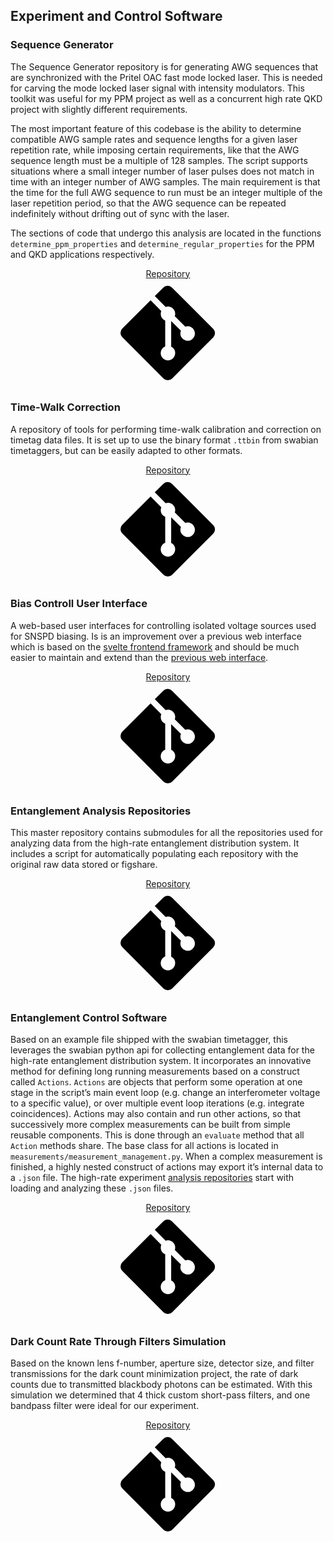 ## Experiment and Control Software

### Sequence Generator

The Sequence Generator repository is for generating AWG sequences that are synchronized with the Pritel OAC fast mode locked laser. This is needed for carving the mode locked laser signal with intensity modulators. This toolkit was useful for my PPM project as well as a concurrent high rate QKD project with slightly different requirements.

The most important feature of this codebase is the ability to determine compatible AWG sample rates and sequence lengths for a given laser repetition rate, while imposing certain requirements, like that the AWG sequence length must be a multiple of 128 samples. The script supports situations where a small integer number of laser pulses does not match in time with an integer number of AWG samples. The main requirement is that the time for the full AWG sequence to run must be an integer multiple of the laser repetition period, so that the AWG sequence can be repeated indefinitely without drifting out of sync with the laser.

The sections of code that undergo this analysis are located in the functions `determine_ppm_properties` and `determine_regular_properties` for the PPM and QKD applications respectively.

<a class="md-button" style="width: 30%; display: block; margin: auto; text-align: center;" href="https://github.com/sansseriff/sequence_generator/tree/main">Repository <span class="twemoji"><svg xmlns="http://www.w3.org/2000/svg" viewBox="0 0 448 512"><path d="M439.55 236.05 244 40.45a28.87 28.87 0 0 0-40.81 0l-40.66 40.63 51.52 51.52c27.06-9.14 52.68 16.77 43.39 43.68l49.66 49.66c34.23-11.8 61.18 31 35.47 56.69-26.49 26.49-70.21-2.87-56-37.34L240.22 199v121.85c25.3 12.54 22.26 41.85 9.08 55a34.34 34.34 0 0 1-48.55 0c-17.57-17.6-11.07-46.91 11.25-56v-123c-20.8-8.51-24.6-30.74-18.64-45L142.57 101 8.45 235.14a28.86 28.86 0 0 0 0 40.81l195.61 195.6a28.86 28.86 0 0 0 40.8 0l194.69-194.69a28.86 28.86 0 0 0 0-40.81z"></path></svg></span></a>

### Time-Walk Correction

A repository of tools for performing time-walk calibration and correction on timetag data files. It is set up to use the binary format `.ttbin` from swabian timetaggers, but can be easily adapted to other formats.

<a class="md-button" style="width: 30%; display: block; margin: auto; text-align: center;" href="https://github.com/sansseriff/SNSPD-time-walk-and-jitter-correction">Repository <span class="twemoji"><svg xmlns="http://www.w3.org/2000/svg" viewBox="0 0 448 512"><path d="M439.55 236.05 244 40.45a28.87 28.87 0 0 0-40.81 0l-40.66 40.63 51.52 51.52c27.06-9.14 52.68 16.77 43.39 43.68l49.66 49.66c34.23-11.8 61.18 31 35.47 56.69-26.49 26.49-70.21-2.87-56-37.34L240.22 199v121.85c25.3 12.54 22.26 41.85 9.08 55a34.34 34.34 0 0 1-48.55 0c-17.57-17.6-11.07-46.91 11.25-56v-123c-20.8-8.51-24.6-30.74-18.64-45L142.57 101 8.45 235.14a28.86 28.86 0 0 0 0 40.81l195.61 195.6a28.86 28.86 0 0 0 40.8 0l194.69-194.69a28.86 28.86 0 0 0 0-40.81z"></path></svg></span></a>

### Bias Controll User Interface

A web-based user interfaces for controlling isolated voltage sources used for SNSPD biasing. Is is an improvement over a previous web interface which is based on the [svelte frontend framework](https://svelte.dev/) and should be much easier to maintain and extend than the [previous web interface](https://github.com/sansseriff/Isolated_Vsource).

<a class="md-button" style="width: 30%; display: block; margin: auto; text-align: center;" href="https://github.com/sansseriff/snspd-bias-controll-svelte">Repository <span class="twemoji"><svg xmlns="http://www.w3.org/2000/svg" viewBox="0 0 448 512"><path d="M439.55 236.05 244 40.45a28.87 28.87 0 0 0-40.81 0l-40.66 40.63 51.52 51.52c27.06-9.14 52.68 16.77 43.39 43.68l49.66 49.66c34.23-11.8 61.18 31 35.47 56.69-26.49 26.49-70.21-2.87-56-37.34L240.22 199v121.85c25.3 12.54 22.26 41.85 9.08 55a34.34 34.34 0 0 1-48.55 0c-17.57-17.6-11.07-46.91 11.25-56v-123c-20.8-8.51-24.6-30.74-18.64-45L142.57 101 8.45 235.14a28.86 28.86 0 0 0 0 40.81l195.61 195.6a28.86 28.86 0 0 0 40.8 0l194.69-194.69a28.86 28.86 0 0 0 0-40.81z"></path></svg></span></a>

### Entanglement Analysis Repositories

This master repository contains submodules for all the repositories used for analyzing data from the high-rate entanglement distribution system. It includes a script for automatically populating each repository with the original raw data stored or figshare.

<a class="md-button" style="width: 30%; display: block; margin: auto; text-align: center;" href="https://github.com/sansseriff/highrate_origin">Repository <span class="twemoji"><svg xmlns="http://www.w3.org/2000/svg" viewBox="0 0 448 512"><path d="M439.55 236.05 244 40.45a28.87 28.87 0 0 0-40.81 0l-40.66 40.63 51.52 51.52c27.06-9.14 52.68 16.77 43.39 43.68l49.66 49.66c34.23-11.8 61.18 31 35.47 56.69-26.49 26.49-70.21-2.87-56-37.34L240.22 199v121.85c25.3 12.54 22.26 41.85 9.08 55a34.34 34.34 0 0 1-48.55 0c-17.57-17.6-11.07-46.91 11.25-56v-123c-20.8-8.51-24.6-30.74-18.64-45L142.57 101 8.45 235.14a28.86 28.86 0 0 0 0 40.81l195.61 195.6a28.86 28.86 0 0 0 40.8 0l194.69-194.69a28.86 28.86 0 0 0 0-40.81z"></path></svg></span></a>

### Entanglement Control Software

Based on an example file shipped with the swabian timetagger, this leverages the swabian python api for collecting entanglement data for the high-rate entanglement distribution system. It incorporates an innovative method for defining long running measurements based on a construct called `Actions`. `Actions` are objects that perform some operation at one stage in the script’s main event loop (e.g. change an interferometer voltage to a specific value), or over multiple event loop iterations (e.g. integrate coincidences). Actions may also contain and run other actions, so that successively more complex measurements can be built from simple reusable components. This is done through an `evaluate` method that all `Action` methods share. The base class for all actions is located in `measurements/measurement_management.py`. When a complex measurement is finished, a highly nested construct of actions may export it’s internal data to a `.json` file. The high-rate experiment [analysis repositories](https://github.com/sansseriff/highrate_origin) start with loading and analyzing these `.json` files.

<a class="md-button" style="width: 30%; display: block; margin: auto; text-align: center;" href="https://github.com/sansseriff/swabian_entanglement_gui">Repository <span class="twemoji"><svg xmlns="http://www.w3.org/2000/svg" viewBox="0 0 448 512"><path d="M439.55 236.05 244 40.45a28.87 28.87 0 0 0-40.81 0l-40.66 40.63 51.52 51.52c27.06-9.14 52.68 16.77 43.39 43.68l49.66 49.66c34.23-11.8 61.18 31 35.47 56.69-26.49 26.49-70.21-2.87-56-37.34L240.22 199v121.85c25.3 12.54 22.26 41.85 9.08 55a34.34 34.34 0 0 1-48.55 0c-17.57-17.6-11.07-46.91 11.25-56v-123c-20.8-8.51-24.6-30.74-18.64-45L142.57 101 8.45 235.14a28.86 28.86 0 0 0 0 40.81l195.61 195.6a28.86 28.86 0 0 0 40.8 0l194.69-194.69a28.86 28.86 0 0 0 0-40.81z"></path></svg></span></a>

### Dark Count Rate Through Filters Simulation

Based on the known lens f-number, aperture size, detector size, and filter transmissions for the dark count minimization project, the rate of dark counts due to transmitted blackbody photons can be estimated. With this simulation we determined that 4 thick custom short-pass filters, and one bandpass filter were ideal for our experiment.

<a class="md-button" style="width: 30%; display: block; margin: auto; text-align: center;" href="https://github.com/sansseriff/dark_count_simulation">Repository <span class="twemoji"><svg xmlns="http://www.w3.org/2000/svg" viewBox="0 0 448 512"><path d="M439.55 236.05 244 40.45a28.87 28.87 0 0 0-40.81 0l-40.66 40.63 51.52 51.52c27.06-9.14 52.68 16.77 43.39 43.68l49.66 49.66c34.23-11.8 61.18 31 35.47 56.69-26.49 26.49-70.21-2.87-56-37.34L240.22 199v121.85c25.3 12.54 22.26 41.85 9.08 55a34.34 34.34 0 0 1-48.55 0c-17.57-17.6-11.07-46.91 11.25-56v-123c-20.8-8.51-24.6-30.74-18.64-45L142.57 101 8.45 235.14a28.86 28.86 0 0 0 0 40.81l195.61 195.6a28.86 28.86 0 0 0 40.8 0l194.69-194.69a28.86 28.86 0 0 0 0-40.81z"></path></svg></span></a>
